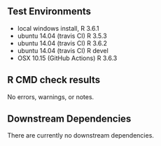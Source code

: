 ## Test Environments
* local windows install, R 3.6.1
* ubuntu 14.04 (travis CI) R 3.5.3
* ubuntu 14.04 (travis CI) R 3.6.2
* ubuntu 14.04 (travis CI) R devel
* OSX 10.15 (GitHub Actions) R 3.6.3

## R CMD check results
No errors, warnings, or notes.

## Downstream Dependencies
There are currently no downstream dependencies.
